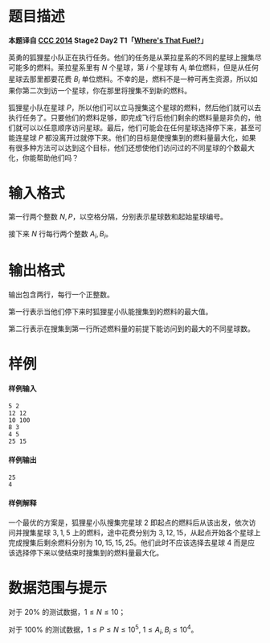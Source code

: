 
# 题目描述

**本题译自 [CCC 2014](https://cemc.math.uwaterloo.ca/contests/computing/2014/index.html) Stage2 Day2 T1「[Where's That Fuel?](https://cemc.math.uwaterloo.ca/contests/computing/2014/Stage%202/day2.pdf)」**

英勇的狐狸星小队正在执行任务。他们的任务是从莱拉星系的不同的星球上搜集尽可能多的燃料。莱拉星系里有 $N$ 个星球，第 $i$ 个星球有 $A_i$ 单位燃料，但是从任何星球去那里都要花费 $B_i$ 单位燃料。不幸的是，燃料不是一种可再生资源，所以如果你第二次到访一个星球，你在那里将搜集不到新的燃料。

狐狸星小队在星球 $P$，所以他们可以立马搜集这个星球的燃料，然后他们就可以去执行任务了。只要他们的燃料足够，即完成飞行后他们剩余的燃料量是非负的，他们就可以以任意顺序访问星球。最后，他们可能会在任何星球选择停下来，甚至可能连星球 $P$ 都没离开过就停下来。他们的目标是使搜集到的燃料量最大化，如果有很多种方法可以达到这个目标，他们还想使他们访问过的不同星球的个数最大化，你能帮助他们吗？

# 输入格式

第一行两个整数 $N,P$，以空格分隔，分别表示星球数和起始星球编号。

接下来 $N$ 行每行两个整数 $A_i,B_i$。

# 输出格式

输出包含两行，每行一个正整数。

第一行表示当他们停下来时狐狸星小队能搜集到的燃料的最大值。

第二行表示在搜集到第一行所述燃料量的前提下能访问到的最大的不同星球数。

# 样例

#### 样例输入
```plain
5 2
12 12
10 100
8 3
4 5
25 15
```
#### 样例输出
```plain
25
4
```
#### 样例解释
一个最优的方案是，狐狸星小队搜集完星球 $2$ 即起点的燃料后从该出发，依次访问并搜集星球 $3,1,5$ 上的燃料，途中花费分别为 $3,12,15$，从起点开始各个星球上完成搜集后剩余燃料分别为 $10,15,15,25$。他们此时不应该选择去星球 $4$ 而是应该选择停下来以使结束时搜集到的燃料量最大化。

# 数据范围与提示

对于 $20\%$ 的测试数据，$1\le N \le 10$；

对于 $100\%$ 的测试数据，$1\le P \le N \le 10^5,$ $1\le A_i,B_i\le 10^4$。

